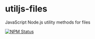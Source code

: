 # utiljs-files

JavaScript Node.js utility methods for files

<p>
  <a href="https://www.npmjs.com/package/utiljs-files"><img alt="NPM Status" src="https://img.shields.io/npm/v/utiljs-files.svg?style=flat"></a>
</p>
